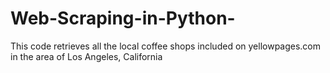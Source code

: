 # Web-Scraping-in-Python-
This code retrieves all the local coffee shops included on yellowpages.com in the area of Los Angeles, California 
